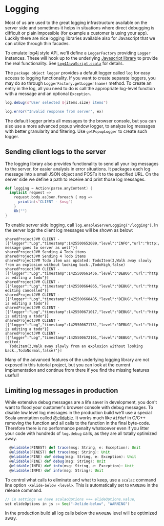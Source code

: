 # Logging

Most of us are used to the great logging infrastructure available on the server side and sometimes it helps in situations where direct debugging is difficult
or plain impossible (for example a customer is using your app). Luckily there are nice logging libraries available also for Javascript that we can utilize
through thin facades.

To emulate log4j style API, we'll define a `LoggerFactory` providing `Logger` instances. These will hook up to the underlying
[Javascript library](http://log4javascript.org/) to provide the real functionality. See
[`Log4JavaScript.scala`](https://github.com/ochrons/scalajs-spa-tutorial/tree/master/client/src/main/scala/spatutorial/client/logger/Log4JavaScript.scala) for details.

The `package object logger` provides a default logger called `log` for easy access to logging functionality. If you want to create separate loggers,
you may do so through `LoggerFactory.getLogger(name)` method. To create an entry in the log, all you need to do is call the appropriate log-level function
with a message and an optional `Exception`.

```scala
log.debug(s"User selected ${items.size} items")

log.error("Invalid response from server", ex)
```

The default logger prints all messages to the browser console, but you can also use a more advanced popup window logger, to analyze log messages with
better granularity and filtering. Use `getPopupLogger` to create such logger.

## Sending client logs to the server

The logging library also provides functionality to send all your log messages to the server, for easier analysis in error situations. It packages each
log message into a small JSON object and POSTs it to the specified URL. On the server side we define a path to receive and print those log messages.

```scala
def logging = Action(parse.anyContent) {
  implicit request =>
    request.body.asJson.foreach { msg =>
      println(s"CLIENT - $msg")
    }
    Ok("")
}
```

To enable server side logging, call `log.enableServerLogging("/logging")`. In the server logs the client log messages will be shown as below:

```
sharedProjectJVM CLIENT - [{"logger":"Log","timestamp":1425500652089,"level":"INFO","url":"http://localhost:8080/#todo","message":"This message goes to server as well"}]
sharedProjectJVM Sending 4 Todo items
sharedProjectJVM Sending 4 Todo items
sharedProjectJVM Todo item was updated: TodoItem(3,Walk away slowly from an explosion without looking back.,TodoHigh,false)
sharedProjectJVM CLIENT - [{"logger":"Log","timestamp":1425500661456,"level":"DEBUG","url":"http://localhost:8080/#todo","message":"User is editing a todo"}]
sharedProjectJVM CLIENT - [{"logger":"Log","timestamp":1425500664865,"level":"DEBUG","url":"http://localhost:8080/#todo","message":"Todo editing cancelled"}]
sharedProjectJVM CLIENT - [{"logger":"Log","timestamp":1425500668485,"level":"DEBUG","url":"http://localhost:8080/#todo","message":"User is editing a todo"}]
sharedProjectJVM CLIENT - [{"logger":"Log","timestamp":1425500671017,"level":"DEBUG","url":"http://localhost:8080/#todo","message":"User is editing a todo"}]
sharedProjectJVM CLIENT - [{"logger":"Log","timestamp":1425500671751,"level":"DEBUG","url":"http://localhost:8080/#todo","message":"User is editing a todo"}]
sharedProjectJVM CLIENT - [{"logger":"Log","timestamp":1425500672101,"level":"DEBUG","url":"http://localhost:8080/#todo","message":"Todo edited:
  TodoItem(3,Walk away slowly from an explosion without looking back.,TodoNormal,false)"}]
```

Many of the advanced features of the underlying logging library are not exposed in this tutorial project, but you can look at the current implementation and
continue from there if you find the missing features useful!

## Limiting log messages in production

While extensive debug messages are a life saver in development, you don't want to flood your customer's browser console with debug messages. To disable
low level log messages in the production build we'll use a special Scala annotation called [@elidable](http://www.scala-lang.org/api/current/index.html#scala.annotation.elidable).
It works much like `#ifdef` in C/C++ removing the function and all calls to the function in the final byte-code. Therefore there is no performance penalty
whatsoever even if you litter your code with hundreds of `log.debug` calls, as they are all totally optimized away.

```scala
  @elidable(FINEST) def trace(msg: String, e: Exception): Unit
  @elidable(FINEST) def trace(msg: String): Unit
  @elidable(FINE) def debug(msg: String, e: Exception): Unit
  @elidable(FINE) def debug(msg: String): Unit
  @elidable(INFO) def info(msg: String, e: Exception): Unit
  @elidable(INFO) def info(msg: String): Unit
```

To control what calls to eliminate and what to keep, use a `scalac` command line option `-Xelide-below <level>`. This is automatically set to `WARNING` in
the release command.
```scala
// in settings we have scalacOptions ++= elideOptions.value,
set elideOptions in js := Seq("-Xelide-below", "WARNING")
```

In the production build all log calls below the `WARNING` level will be optimized away.

